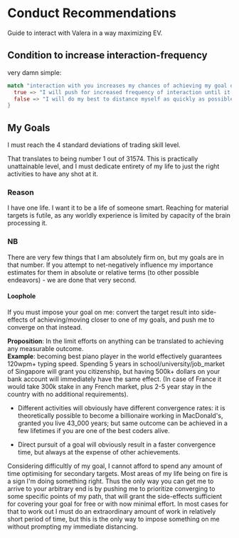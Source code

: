 # Conduct Recommendations
Guide to interact with Valera in a way maximizing EV.

## Condition to increase interaction-frequency
very damn simple:
```rs
match "interaction with you increases my chances of achieving my goal over the long term" {
  true => "I will push for increased frequency of interaction until it doesn't.",
  false => "I will do my best to distance myself as quickly as possible.",
}
```

## My Goals
I must reach the 4 standard deviations of trading skill level.

That translates to being number 1 out of 31574. This is practically unattainable level, and I must dedicate entirety of my life to just the right activities to have any shot at it.

### Reason
I have one life. I want it to be a life of someone smart. Reaching for material targets is futile, as any worldly experience is limited by capacity of the brain processing it.

### NB
There are very few things that I am absolutely firm on, but my goals are in that number. If you attempt to net-negatively influence my importance estimates for them in absolute or relative terms (to other possible endeavors) - we are done that very second.


#### Loophole
If you must impose your goal on me: convert the target result into side-effects of achieving/moving closer to one of my goals, and push me to converge on that instead. 

**Proposition**: In the limit efforts on anything can be translated to achieving any measurable outcome.\
**Example**: becoming best piano player in the world effectively guarantees 120wpm+ typing speed. Spending 5 years in school/university/job_market of Singapore will grant you citizenship, but having 500k+ dollars on your bank account will immediately have the same effect. (In case of France it would take 300k stake in any French market, plus 2-5 year stay in the country with no additional requirements).

- Different activities will obviously have different convergence rates: it is theoretically possible to become a billionaire working in MacDonald's, granted you live 43_000 years; but same outcome can be achieved in a few lifetimes if you are one of the best coders alive.

- Direct pursuit of a goal will obviously result in a faster convergence time, but always at the expense of other achievements.

Considering difficultly of my goal, I cannot afford to spend any amount of time optimising for secondary targets. Most areas of my life being on fire is a sign I'm doing something right. Thus the only way you can get me to arrive to your arbitrary end is by pushing me to prioritize converging to some specific points of my path, that will grant the side-effects sufficient for covering your goal for free or with now minimal effort. In most cases for that to work out I must do an extraordinary amount of work in relatively short period of time, but this is the only way to impose something on me without prompting my immediate distancing.
